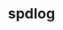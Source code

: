 ---
title: "spdlog"
layout: cache
categories: [package, develop]
meta: {"compilers": ["apple-clang@=15.0.0", "gcc@=10.2.1", "gcc@=10.5.0", "gcc@=11.4.0", "gcc@=13.3.0", "gcc@=7.5.0", "gcc@=9.4.0"], "num_specs": 59, "num_specs_by_stack": {"developer-tools-aarch64-linux-gnu": 8, "developer-tools-darwin": 2, "developer-tools-manylinux2014": 1, "developer-tools-x86_64_v3-linux-gnu": 8, "e4s": 13, "e4s-neoverse-v2": 15, "e4s-neoverse_v1": 4, "e4s-power": 1, "radiuss": 7, "root": 59}, "oss": ["centos7", "rhel8", "ubuntu18.04", "ubuntu20.04", "ubuntu22.04", "ventura"], "platforms": ["darwin", "linux"], "stacks": ["developer-tools-aarch64-linux-gnu", "developer-tools-darwin", "developer-tools-manylinux2014", "developer-tools-x86_64_v3-linux-gnu", "e4s", "e4s-neoverse-v2", "e4s-neoverse_v1", "e4s-power", "radiuss", "root"], "targets": ["aarch64", "neoverse_v1", "neoverse_v2", "ppc64le", "x86_64_v3"], "versions": ["1.12.0", "1.14.1", "1.15.0"]}
spec_details: [{"compiler": "apple-clang@=15.0.0", "hash": "jbaki5tbavvtc4jskfpn3a6x6dvky3k4", "os": "ventura", "platform": "darwin", "size": "-", "stacks": ["developer-tools-darwin", "root"], "tarball": "https://binaries.spack.io/develop/build_cache/darwin-ventura-aarch64/apple-clang-15.0.0/spdlog-1.14.1/darwin-ventura-aarch64-apple-clang-15.0.0-spdlog-1.14.1-jbaki5tbavvtc4jskfpn3a6x6dvky3k4.spack", "target": "aarch64", "variants": ["build_system=cmake", "build_type=Release", "generator=make", "~ipo", "+shared"], "versions": ["1.14.1"]}, {"compiler": "apple-clang@=15.0.0", "hash": "ro6vhw264blh5fxnuh5d6bukulpdnrov", "os": "ventura", "platform": "darwin", "size": "-", "stacks": ["developer-tools-darwin", "root"], "tarball": "https://binaries.spack.io/develop/build_cache/darwin-ventura-aarch64/apple-clang-15.0.0/spdlog-1.14.1/darwin-ventura-aarch64-apple-clang-15.0.0-spdlog-1.14.1-ro6vhw264blh5fxnuh5d6bukulpdnrov.spack", "target": "aarch64", "variants": ["build_system=cmake", "build_type=Release", "generator=make", "~ipo", "+shared"], "versions": ["1.14.1"]}, {"compiler": "gcc@=10.2.1", "hash": "t2wpgiyv75o4jxctasyolrrh7mnu5eo6", "os": "centos7", "platform": "linux", "size": "-", "stacks": ["developer-tools-manylinux2014", "root"], "tarball": "https://binaries.spack.io/develop/build_cache/linux-centos7-x86_64_v3/gcc-10.2.1/spdlog-1.14.1/linux-centos7-x86_64_v3-gcc-10.2.1-spdlog-1.14.1-t2wpgiyv75o4jxctasyolrrh7mnu5eo6.spack", "target": "x86_64_v3", "variants": ["build_system=cmake", "build_type=Release", "generator=make", "~ipo", "+shared"], "versions": ["1.14.1"]}, {"compiler": "gcc@=10.5.0", "hash": "hxnvqxe3qibx46actfgnb6h7wprvyfjr", "os": "centos7", "platform": "linux", "size": "-", "stacks": ["developer-tools-x86_64_v3-linux-gnu", "root"], "tarball": "https://binaries.spack.io/develop/build_cache/linux-centos7-x86_64_v3/gcc-10.5.0/spdlog-1.15.0/linux-centos7-x86_64_v3-gcc-10.5.0-spdlog-1.15.0-hxnvqxe3qibx46actfgnb6h7wprvyfjr.spack", "target": "x86_64_v3", "variants": ["build_system=cmake", "build_type=Release", "generator=make", "~ipo", "patches=5ed92f4,fd4cbb1", "+shared"], "versions": ["1.15.0"]}, {"compiler": "gcc@=10.5.0", "hash": "a6xzin3uqw4ahvctwjwcipnidv2rfsms", "os": "centos7", "platform": "linux", "size": "-", "stacks": ["developer-tools-x86_64_v3-linux-gnu", "root"], "tarball": "https://binaries.spack.io/develop/build_cache/linux-centos7-x86_64_v3/gcc-10.5.0/spdlog-1.15.0/linux-centos7-x86_64_v3-gcc-10.5.0-spdlog-1.15.0-a6xzin3uqw4ahvctwjwcipnidv2rfsms.spack", "target": "x86_64_v3", "variants": ["build_system=cmake", "build_type=Release", "generator=make", "~ipo", "patches=5ed92f4,fd4cbb1", "+shared"], "versions": ["1.15.0"]}, {"compiler": "gcc@=10.5.0", "hash": "w35mswvkum3tqil2jvjagpv6vn3cseca", "os": "centos7", "platform": "linux", "size": "-", "stacks": ["developer-tools-x86_64_v3-linux-gnu", "root"], "tarball": "https://binaries.spack.io/develop/build_cache/linux-centos7-x86_64_v3/gcc-10.5.0/spdlog-1.15.0/linux-centos7-x86_64_v3-gcc-10.5.0-spdlog-1.15.0-w35mswvkum3tqil2jvjagpv6vn3cseca.spack", "target": "x86_64_v3", "variants": ["build_system=cmake", "build_type=Release", "generator=make", "~ipo", "patches=5ed92f4,fd4cbb1", "+shared"], "versions": ["1.15.0"]}, {"compiler": "gcc@=10.5.0", "hash": "aptf773pdadjzywv364cchoiluuy2uoj", "os": "centos7", "platform": "linux", "size": "-", "stacks": ["developer-tools-x86_64_v3-linux-gnu", "root"], "tarball": "https://binaries.spack.io/develop/build_cache/linux-centos7-x86_64_v3/gcc-10.5.0/spdlog-1.15.0/linux-centos7-x86_64_v3-gcc-10.5.0-spdlog-1.15.0-aptf773pdadjzywv364cchoiluuy2uoj.spack", "target": "x86_64_v3", "variants": ["build_system=cmake", "build_type=Release", "generator=make", "~ipo", "patches=5ed92f4,fd4cbb1", "+shared"], "versions": ["1.15.0"]}, {"compiler": "gcc@=10.5.0", "hash": "dketkds3jhuz2tsw4or7iuffou5rofbe", "os": "centos7", "platform": "linux", "size": "-", "stacks": ["developer-tools-x86_64_v3-linux-gnu", "root"], "tarball": "https://binaries.spack.io/develop/build_cache/linux-centos7-x86_64_v3/gcc-10.5.0/spdlog-1.15.0/linux-centos7-x86_64_v3-gcc-10.5.0-spdlog-1.15.0-dketkds3jhuz2tsw4or7iuffou5rofbe.spack", "target": "x86_64_v3", "variants": ["build_system=cmake", "build_type=Release", "generator=make", "~ipo", "patches=5ed92f4,fd4cbb1", "+shared"], "versions": ["1.15.0"]}, {"compiler": "gcc@=10.5.0", "hash": "vmfvos2hn47n4vregx7radvjibbwc5ny", "os": "centos7", "platform": "linux", "size": "-", "stacks": ["developer-tools-x86_64_v3-linux-gnu", "root"], "tarball": "https://binaries.spack.io/develop/build_cache/linux-centos7-x86_64_v3/gcc-10.5.0/spdlog-1.15.0/linux-centos7-x86_64_v3-gcc-10.5.0-spdlog-1.15.0-vmfvos2hn47n4vregx7radvjibbwc5ny.spack", "target": "x86_64_v3", "variants": ["build_system=cmake", "build_type=Release", "generator=make", "~ipo", "patches=5ed92f4,fd4cbb1", "+shared"], "versions": ["1.15.0"]}, {"compiler": "gcc@=10.5.0", "hash": "27rthw2wmzfdej6qaiygpyr6egyh3b6y", "os": "centos7", "platform": "linux", "size": "-", "stacks": ["developer-tools-x86_64_v3-linux-gnu", "root"], "tarball": "https://binaries.spack.io/develop/build_cache/linux-centos7-x86_64_v3/gcc-10.5.0/spdlog-1.15.0/linux-centos7-x86_64_v3-gcc-10.5.0-spdlog-1.15.0-27rthw2wmzfdej6qaiygpyr6egyh3b6y.spack", "target": "x86_64_v3", "variants": ["build_system=cmake", "build_type=Release", "generator=make", "~ipo", "patches=5ed92f4,fd4cbb1", "+shared"], "versions": ["1.15.0"]}, {"compiler": "gcc@=10.5.0", "hash": "mnpdvrpnridpznynwhkg4lxqln6axe3q", "os": "centos7", "platform": "linux", "size": "-", "stacks": ["developer-tools-x86_64_v3-linux-gnu", "root"], "tarball": "https://binaries.spack.io/develop/build_cache/linux-centos7-x86_64_v3/gcc-10.5.0/spdlog-1.15.0/linux-centos7-x86_64_v3-gcc-10.5.0-spdlog-1.15.0-mnpdvrpnridpznynwhkg4lxqln6axe3q.spack", "target": "x86_64_v3", "variants": ["build_system=cmake", "build_type=Release", "generator=make", "~ipo", "patches=5ed92f4,fd4cbb1", "+shared"], "versions": ["1.15.0"]}, {"compiler": "gcc@=13.3.0", "hash": "hvvq6jcrbhnphnbampywkzctfsmb4t5x", "os": "rhel8", "platform": "linux", "size": "-", "stacks": ["developer-tools-aarch64-linux-gnu", "root"], "tarball": "https://binaries.spack.io/develop/build_cache/linux-rhel8-aarch64/gcc-13.3.0/spdlog-1.15.0/linux-rhel8-aarch64-gcc-13.3.0-spdlog-1.15.0-hvvq6jcrbhnphnbampywkzctfsmb4t5x.spack", "target": "aarch64", "variants": ["build_system=cmake", "build_type=Release", "generator=make", "~ipo", "patches=5ed92f4,fd4cbb1", "+shared"], "versions": ["1.15.0"]}, {"compiler": "gcc@=13.3.0", "hash": "nczlrylk7fnbxdf5bj4w7xmrpkbj4fr7", "os": "rhel8", "platform": "linux", "size": "-", "stacks": ["developer-tools-aarch64-linux-gnu", "root"], "tarball": "https://binaries.spack.io/develop/build_cache/linux-rhel8-aarch64/gcc-13.3.0/spdlog-1.15.0/linux-rhel8-aarch64-gcc-13.3.0-spdlog-1.15.0-nczlrylk7fnbxdf5bj4w7xmrpkbj4fr7.spack", "target": "aarch64", "variants": ["build_system=cmake", "build_type=Release", "generator=make", "~ipo", "patches=5ed92f4,fd4cbb1", "+shared"], "versions": ["1.15.0"]}, {"compiler": "gcc@=13.3.0", "hash": "fg2s2a426ymvnwxeurxn765xvidepocp", "os": "rhel8", "platform": "linux", "size": "-", "stacks": ["developer-tools-aarch64-linux-gnu", "root"], "tarball": "https://binaries.spack.io/develop/build_cache/linux-rhel8-aarch64/gcc-13.3.0/spdlog-1.15.0/linux-rhel8-aarch64-gcc-13.3.0-spdlog-1.15.0-fg2s2a426ymvnwxeurxn765xvidepocp.spack", "target": "aarch64", "variants": ["build_system=cmake", "build_type=Release", "generator=make", "~ipo", "patches=5ed92f4,fd4cbb1", "+shared"], "versions": ["1.15.0"]}, {"compiler": "gcc@=13.3.0", "hash": "5agtaaawn2fsxsxo73fsgim35ljnsrsc", "os": "rhel8", "platform": "linux", "size": "-", "stacks": ["developer-tools-aarch64-linux-gnu", "root"], "tarball": "https://binaries.spack.io/develop/build_cache/linux-rhel8-aarch64/gcc-13.3.0/spdlog-1.15.0/linux-rhel8-aarch64-gcc-13.3.0-spdlog-1.15.0-5agtaaawn2fsxsxo73fsgim35ljnsrsc.spack", "target": "aarch64", "variants": ["build_system=cmake", "build_type=Release", "generator=make", "~ipo", "patches=5ed92f4,fd4cbb1", "+shared"], "versions": ["1.15.0"]}, {"compiler": "gcc@=13.3.0", "hash": "nu76ijvxcn4uqwf4bywvx6cwi5hrr22x", "os": "rhel8", "platform": "linux", "size": "-", "stacks": ["developer-tools-aarch64-linux-gnu", "root"], "tarball": "https://binaries.spack.io/develop/build_cache/linux-rhel8-aarch64/gcc-13.3.0/spdlog-1.15.0/linux-rhel8-aarch64-gcc-13.3.0-spdlog-1.15.0-nu76ijvxcn4uqwf4bywvx6cwi5hrr22x.spack", "target": "aarch64", "variants": ["build_system=cmake", "build_type=Release", "generator=make", "~ipo", "patches=5ed92f4,fd4cbb1", "+shared"], "versions": ["1.15.0"]}, {"compiler": "gcc@=13.3.0", "hash": "yuaptu4lamb25rmukthkyvy3vmsauwfg", "os": "rhel8", "platform": "linux", "size": "-", "stacks": ["developer-tools-aarch64-linux-gnu", "root"], "tarball": "https://binaries.spack.io/develop/build_cache/linux-rhel8-aarch64/gcc-13.3.0/spdlog-1.15.0/linux-rhel8-aarch64-gcc-13.3.0-spdlog-1.15.0-yuaptu4lamb25rmukthkyvy3vmsauwfg.spack", "target": "aarch64", "variants": ["build_system=cmake", "build_type=Release", "generator=make", "~ipo", "patches=5ed92f4,fd4cbb1", "+shared"], "versions": ["1.15.0"]}, {"compiler": "gcc@=13.3.0", "hash": "ozsuew7eilkkpe2siowmkncazyvsb73q", "os": "rhel8", "platform": "linux", "size": "-", "stacks": ["developer-tools-aarch64-linux-gnu", "root"], "tarball": "https://binaries.spack.io/develop/build_cache/linux-rhel8-aarch64/gcc-13.3.0/spdlog-1.15.0/linux-rhel8-aarch64-gcc-13.3.0-spdlog-1.15.0-ozsuew7eilkkpe2siowmkncazyvsb73q.spack", "target": "aarch64", "variants": ["build_system=cmake", "build_type=Release", "generator=make", "~ipo", "patches=5ed92f4,fd4cbb1", "+shared"], "versions": ["1.15.0"]}, {"compiler": "gcc@=13.3.0", "hash": "hwx6iaxy57mcnwpiniyo6qo3mkdpmysd", "os": "rhel8", "platform": "linux", "size": "-", "stacks": ["developer-tools-aarch64-linux-gnu", "root"], "tarball": "https://binaries.spack.io/develop/build_cache/linux-rhel8-aarch64/gcc-13.3.0/spdlog-1.15.0/linux-rhel8-aarch64-gcc-13.3.0-spdlog-1.15.0-hwx6iaxy57mcnwpiniyo6qo3mkdpmysd.spack", "target": "aarch64", "variants": ["build_system=cmake", "build_type=Release", "generator=make", "~ipo", "patches=5ed92f4,fd4cbb1", "+shared"], "versions": ["1.15.0"]}, {"compiler": "gcc@=7.5.0", "hash": "mayczbndpws2o4ot6mbbqnrk72tnj3my", "os": "ubuntu18.04", "platform": "linux", "size": "-", "stacks": ["radiuss", "root"], "tarball": "https://binaries.spack.io/develop/build_cache/linux-ubuntu18.04-x86_64_v3/gcc-7.5.0/spdlog-1.12.0/linux-ubuntu18.04-x86_64_v3-gcc-7.5.0-spdlog-1.12.0-mayczbndpws2o4ot6mbbqnrk72tnj3my.spack", "target": "x86_64_v3", "variants": ["build_system=cmake", "build_type=Release", "generator=make", "~ipo", "+shared"], "versions": ["1.12.0"]}, {"compiler": "gcc@=7.5.0", "hash": "s4tcj4mwqnsolcg4qsnxq3efde6yte3c", "os": "ubuntu18.04", "platform": "linux", "size": "-", "stacks": ["radiuss", "root"], "tarball": "https://binaries.spack.io/develop/build_cache/linux-ubuntu18.04-x86_64_v3/gcc-7.5.0/spdlog-1.12.0/linux-ubuntu18.04-x86_64_v3-gcc-7.5.0-spdlog-1.12.0-s4tcj4mwqnsolcg4qsnxq3efde6yte3c.spack", "target": "x86_64_v3", "variants": ["build_system=cmake", "build_type=Release", "generator=make", "~ipo", "+shared"], "versions": ["1.12.0"]}, {"compiler": "gcc@=7.5.0", "hash": "txijncuqnagotjioitt6mpyhwcwu7yi2", "os": "ubuntu18.04", "platform": "linux", "size": "-", "stacks": ["radiuss", "root"], "tarball": "https://binaries.spack.io/develop/build_cache/linux-ubuntu18.04-x86_64_v3/gcc-7.5.0/spdlog-1.12.0/linux-ubuntu18.04-x86_64_v3-gcc-7.5.0-spdlog-1.12.0-txijncuqnagotjioitt6mpyhwcwu7yi2.spack", "target": "x86_64_v3", "variants": ["build_system=cmake", "build_type=Release", "generator=make", "~ipo", "+shared"], "versions": ["1.12.0"]}, {"compiler": "gcc@=7.5.0", "hash": "ufpw4swpnwgk3a3snhqubikm2naaeaez", "os": "ubuntu18.04", "platform": "linux", "size": "-", "stacks": ["radiuss", "root"], "tarball": "https://binaries.spack.io/develop/build_cache/linux-ubuntu18.04-x86_64_v3/gcc-7.5.0/spdlog-1.12.0/linux-ubuntu18.04-x86_64_v3-gcc-7.5.0-spdlog-1.12.0-ufpw4swpnwgk3a3snhqubikm2naaeaez.spack", "target": "x86_64_v3", "variants": ["build_system=cmake", "build_type=Release", "generator=make", "~ipo", "+shared"], "versions": ["1.12.0"]}, {"compiler": "gcc@=7.5.0", "hash": "gzvpcw576oiq6am6za4qncro6rqqwvhf", "os": "ubuntu18.04", "platform": "linux", "size": "-", "stacks": ["radiuss", "root"], "tarball": "https://binaries.spack.io/develop/build_cache/linux-ubuntu18.04-x86_64_v3/gcc-7.5.0/spdlog-1.12.0/linux-ubuntu18.04-x86_64_v3-gcc-7.5.0-spdlog-1.12.0-gzvpcw576oiq6am6za4qncro6rqqwvhf.spack", "target": "x86_64_v3", "variants": ["build_system=cmake", "build_type=Release", "generator=make", "~ipo", "+shared"], "versions": ["1.12.0"]}, {"compiler": "gcc@=7.5.0", "hash": "avkkumwtn5yb73hfxnvdalejzar42gfq", "os": "ubuntu18.04", "platform": "linux", "size": "-", "stacks": ["radiuss", "root"], "tarball": "https://binaries.spack.io/develop/build_cache/linux-ubuntu18.04-x86_64_v3/gcc-7.5.0/spdlog-1.12.0/linux-ubuntu18.04-x86_64_v3-gcc-7.5.0-spdlog-1.12.0-avkkumwtn5yb73hfxnvdalejzar42gfq.spack", "target": "x86_64_v3", "variants": ["build_system=cmake", "build_type=Release", "generator=make", "~ipo", "+shared"], "versions": ["1.12.0"]}, {"compiler": "gcc@=7.5.0", "hash": "6k6xy5jheeqylofurksdmi42gfw6mwtj", "os": "ubuntu18.04", "platform": "linux", "size": "-", "stacks": ["radiuss", "root"], "tarball": "https://binaries.spack.io/develop/build_cache/linux-ubuntu18.04-x86_64_v3/gcc-7.5.0/spdlog-1.12.0/linux-ubuntu18.04-x86_64_v3-gcc-7.5.0-spdlog-1.12.0-6k6xy5jheeqylofurksdmi42gfw6mwtj.spack", "target": "x86_64_v3", "variants": ["build_system=cmake", "build_type=Release", "generator=make", "~ipo", "+shared"], "versions": ["1.12.0"]}, {"compiler": "gcc@=9.4.0", "hash": "w257pmb2hvraqlaetac5ycjve5qoewvp", "os": "ubuntu20.04", "platform": "linux", "size": "-", "stacks": ["e4s-power", "root"], "tarball": "https://binaries.spack.io/develop/build_cache/linux-ubuntu20.04-ppc64le/gcc-9.4.0/spdlog-1.12.0/linux-ubuntu20.04-ppc64le-gcc-9.4.0-spdlog-1.12.0-w257pmb2hvraqlaetac5ycjve5qoewvp.spack", "target": "ppc64le", "variants": ["build_system=cmake", "build_type=Release", "generator=make", "~ipo", "+shared"], "versions": ["1.12.0"]}, {"compiler": "gcc@=11.4.0", "hash": "mz6sa7zfva2r2f7ybbh2lace2kbqxw6g", "os": "ubuntu22.04", "platform": "linux", "size": "-", "stacks": ["e4s-neoverse_v1", "root"], "tarball": "https://binaries.spack.io/develop/build_cache/linux-ubuntu22.04-neoverse_v1/gcc-11.4.0/spdlog-1.14.1/linux-ubuntu22.04-neoverse_v1-gcc-11.4.0-spdlog-1.14.1-mz6sa7zfva2r2f7ybbh2lace2kbqxw6g.spack", "target": "neoverse_v1", "variants": ["build_system=cmake", "build_type=Release", "generator=make", "~ipo", "+shared"], "versions": ["1.14.1"]}, {"compiler": "gcc@=11.4.0", "hash": "wwq2id4k6ok6xx5oxb4ufetxikd7vvxi", "os": "ubuntu22.04", "platform": "linux", "size": "-", "stacks": ["e4s-neoverse_v1", "root"], "tarball": "https://binaries.spack.io/develop/build_cache/linux-ubuntu22.04-neoverse_v1/gcc-11.4.0/spdlog-1.14.1/linux-ubuntu22.04-neoverse_v1-gcc-11.4.0-spdlog-1.14.1-wwq2id4k6ok6xx5oxb4ufetxikd7vvxi.spack", "target": "neoverse_v1", "variants": ["build_system=cmake", "build_type=Release", "generator=make", "~ipo", "+shared"], "versions": ["1.14.1"]}, {"compiler": "gcc@=11.4.0", "hash": "tbtggpzabqtbbmq6neqg6m4dgpnk7g5m", "os": "ubuntu22.04", "platform": "linux", "size": "-", "stacks": ["e4s-neoverse_v1", "root"], "tarball": "https://binaries.spack.io/develop/build_cache/linux-ubuntu22.04-neoverse_v1/gcc-11.4.0/spdlog-1.12.0/linux-ubuntu22.04-neoverse_v1-gcc-11.4.0-spdlog-1.12.0-tbtggpzabqtbbmq6neqg6m4dgpnk7g5m.spack", "target": "neoverse_v1", "variants": ["build_system=cmake", "build_type=Release", "generator=make", "~ipo", "+shared"], "versions": ["1.12.0"]}, {"compiler": "gcc@=11.4.0", "hash": "xsitvzzs27er3765ddhunrz7yerrhmoi", "os": "ubuntu22.04", "platform": "linux", "size": "-", "stacks": ["e4s-neoverse_v1", "root"], "tarball": "https://binaries.spack.io/develop/build_cache/linux-ubuntu22.04-neoverse_v1/gcc-11.4.0/spdlog-1.12.0/linux-ubuntu22.04-neoverse_v1-gcc-11.4.0-spdlog-1.12.0-xsitvzzs27er3765ddhunrz7yerrhmoi.spack", "target": "neoverse_v1", "variants": ["build_system=cmake", "build_type=Release", "generator=make", "~ipo", "+shared"], "versions": ["1.12.0"]}, {"compiler": "gcc@=11.4.0", "hash": "qiuwfnbtauwetfzzyngitvjr7edav3cw", "os": "ubuntu22.04", "platform": "linux", "size": "-", "stacks": ["e4s-neoverse-v2", "root"], "tarball": "https://binaries.spack.io/develop/build_cache/linux-ubuntu22.04-neoverse_v2/gcc-11.4.0/spdlog-1.15.0/linux-ubuntu22.04-neoverse_v2-gcc-11.4.0-spdlog-1.15.0-qiuwfnbtauwetfzzyngitvjr7edav3cw.spack", "target": "neoverse_v2", "variants": ["build_system=cmake", "build_type=Release", "generator=make", "~ipo", "patches=5ed92f4,fd4cbb1", "+shared"], "versions": ["1.15.0"]}, {"compiler": "gcc@=11.4.0", "hash": "wimler7apuaxsrshhg4i6pnrpqbmtalp", "os": "ubuntu22.04", "platform": "linux", "size": "-", "stacks": ["e4s-neoverse-v2", "root"], "tarball": "https://binaries.spack.io/develop/build_cache/linux-ubuntu22.04-neoverse_v2/gcc-11.4.0/spdlog-1.15.0/linux-ubuntu22.04-neoverse_v2-gcc-11.4.0-spdlog-1.15.0-wimler7apuaxsrshhg4i6pnrpqbmtalp.spack", "target": "neoverse_v2", "variants": ["build_system=cmake", "build_type=Release", "generator=make", "~ipo", "patches=5ed92f4,fd4cbb1", "+shared"], "versions": ["1.15.0"]}, {"compiler": "gcc@=11.4.0", "hash": "fiamiondfjh4hdq343gv2xhvk4xc6d5u", "os": "ubuntu22.04", "platform": "linux", "size": "-", "stacks": ["e4s-neoverse-v2", "root"], "tarball": "https://binaries.spack.io/develop/build_cache/linux-ubuntu22.04-neoverse_v2/gcc-11.4.0/spdlog-1.15.0/linux-ubuntu22.04-neoverse_v2-gcc-11.4.0-spdlog-1.15.0-fiamiondfjh4hdq343gv2xhvk4xc6d5u.spack", "target": "neoverse_v2", "variants": ["build_system=cmake", "build_type=Release", "generator=make", "~ipo", "patches=5ed92f4,fd4cbb1", "+shared"], "versions": ["1.15.0"]}, {"compiler": "gcc@=11.4.0", "hash": "lqd42cju22v7ezl6u642nh6hnhm7v2cn", "os": "ubuntu22.04", "platform": "linux", "size": "-", "stacks": ["e4s-neoverse-v2", "root"], "tarball": "https://binaries.spack.io/develop/build_cache/linux-ubuntu22.04-neoverse_v2/gcc-11.4.0/spdlog-1.15.0/linux-ubuntu22.04-neoverse_v2-gcc-11.4.0-spdlog-1.15.0-lqd42cju22v7ezl6u642nh6hnhm7v2cn.spack", "target": "neoverse_v2", "variants": ["build_system=cmake", "build_type=Release", "generator=make", "~ipo", "patches=5ed92f4,fd4cbb1", "+shared"], "versions": ["1.15.0"]}, {"compiler": "gcc@=11.4.0", "hash": "bxv5j4wswzxz5sph3ehfyeecvjfcwltg", "os": "ubuntu22.04", "platform": "linux", "size": "-", "stacks": ["e4s-neoverse-v2", "root"], "tarball": "https://binaries.spack.io/develop/build_cache/linux-ubuntu22.04-neoverse_v2/gcc-11.4.0/spdlog-1.15.0/linux-ubuntu22.04-neoverse_v2-gcc-11.4.0-spdlog-1.15.0-bxv5j4wswzxz5sph3ehfyeecvjfcwltg.spack", "target": "neoverse_v2", "variants": ["build_system=cmake", "build_type=Release", "generator=make", "~ipo", "patches=5ed92f4,fd4cbb1", "+shared"], "versions": ["1.15.0"]}, {"compiler": "gcc@=11.4.0", "hash": "5wl72yum5h37mybvtwxfd4spuewoy6tm", "os": "ubuntu22.04", "platform": "linux", "size": "-", "stacks": ["e4s-neoverse-v2", "root"], "tarball": "https://binaries.spack.io/develop/build_cache/linux-ubuntu22.04-neoverse_v2/gcc-11.4.0/spdlog-1.15.0/linux-ubuntu22.04-neoverse_v2-gcc-11.4.0-spdlog-1.15.0-5wl72yum5h37mybvtwxfd4spuewoy6tm.spack", "target": "neoverse_v2", "variants": ["build_system=cmake", "build_type=Release", "generator=make", "~ipo", "patches=5ed92f4,fd4cbb1", "+shared"], "versions": ["1.15.0"]}, {"compiler": "gcc@=11.4.0", "hash": "h66bzfep2f2pfqhc7efplu3mgdfya6yq", "os": "ubuntu22.04", "platform": "linux", "size": "-", "stacks": ["e4s-neoverse-v2", "root"], "tarball": "https://binaries.spack.io/develop/build_cache/linux-ubuntu22.04-neoverse_v2/gcc-11.4.0/spdlog-1.15.0/linux-ubuntu22.04-neoverse_v2-gcc-11.4.0-spdlog-1.15.0-h66bzfep2f2pfqhc7efplu3mgdfya6yq.spack", "target": "neoverse_v2", "variants": ["build_system=cmake", "build_type=Release", "generator=make", "~ipo", "patches=5ed92f4,fd4cbb1", "+shared"], "versions": ["1.15.0"]}, {"compiler": "gcc@=11.4.0", "hash": "tx7wtsbhapgdf3iuxqvmstqmuzlwh53o", "os": "ubuntu22.04", "platform": "linux", "size": "-", "stacks": ["e4s-neoverse-v2", "root"], "tarball": "https://binaries.spack.io/develop/build_cache/linux-ubuntu22.04-neoverse_v2/gcc-11.4.0/spdlog-1.12.0/linux-ubuntu22.04-neoverse_v2-gcc-11.4.0-spdlog-1.12.0-tx7wtsbhapgdf3iuxqvmstqmuzlwh53o.spack", "target": "neoverse_v2", "variants": ["build_system=cmake", "build_type=Release", "generator=make", "~ipo", "+shared"], "versions": ["1.12.0"]}, {"compiler": "gcc@=11.4.0", "hash": "par3eokkmguey62t4kvfpawgeryahha4", "os": "ubuntu22.04", "platform": "linux", "size": "-", "stacks": ["e4s-neoverse-v2", "root"], "tarball": "https://binaries.spack.io/develop/build_cache/linux-ubuntu22.04-neoverse_v2/gcc-11.4.0/spdlog-1.12.0/linux-ubuntu22.04-neoverse_v2-gcc-11.4.0-spdlog-1.12.0-par3eokkmguey62t4kvfpawgeryahha4.spack", "target": "neoverse_v2", "variants": ["build_system=cmake", "build_type=Release", "generator=make", "~ipo", "+shared"], "versions": ["1.12.0"]}, {"compiler": "gcc@=11.4.0", "hash": "7je3tnvngllcw2cb2qkq5k7xm5a5apn5", "os": "ubuntu22.04", "platform": "linux", "size": "-", "stacks": ["e4s-neoverse-v2", "root"], "tarball": "https://binaries.spack.io/develop/build_cache/linux-ubuntu22.04-neoverse_v2/gcc-11.4.0/spdlog-1.12.0/linux-ubuntu22.04-neoverse_v2-gcc-11.4.0-spdlog-1.12.0-7je3tnvngllcw2cb2qkq5k7xm5a5apn5.spack", "target": "neoverse_v2", "variants": ["build_system=cmake", "build_type=Release", "generator=make", "~ipo", "+shared"], "versions": ["1.12.0"]}, {"compiler": "gcc@=11.4.0", "hash": "xgy2apmzfysmkunfgys32jysnyfg3buj", "os": "ubuntu22.04", "platform": "linux", "size": "-", "stacks": ["e4s-neoverse-v2", "root"], "tarball": "https://binaries.spack.io/develop/build_cache/linux-ubuntu22.04-neoverse_v2/gcc-11.4.0/spdlog-1.12.0/linux-ubuntu22.04-neoverse_v2-gcc-11.4.0-spdlog-1.12.0-xgy2apmzfysmkunfgys32jysnyfg3buj.spack", "target": "neoverse_v2", "variants": ["build_system=cmake", "build_type=Release", "generator=make", "~ipo", "+shared"], "versions": ["1.12.0"]}, {"compiler": "gcc@=11.4.0", "hash": "nrv2ckwc6dfl7dqpq4jihcnwp7oyyw5s", "os": "ubuntu22.04", "platform": "linux", "size": "-", "stacks": ["e4s-neoverse-v2", "root"], "tarball": "https://binaries.spack.io/develop/build_cache/linux-ubuntu22.04-neoverse_v2/gcc-11.4.0/spdlog-1.12.0/linux-ubuntu22.04-neoverse_v2-gcc-11.4.0-spdlog-1.12.0-nrv2ckwc6dfl7dqpq4jihcnwp7oyyw5s.spack", "target": "neoverse_v2", "variants": ["build_system=cmake", "build_type=Release", "generator=make", "~ipo", "+shared"], "versions": ["1.12.0"]}, {"compiler": "gcc@=11.4.0", "hash": "jhc736m5e6ggqxj6kwhtkzyvb532ieeb", "os": "ubuntu22.04", "platform": "linux", "size": "-", "stacks": ["e4s-neoverse-v2", "root"], "tarball": "https://binaries.spack.io/develop/build_cache/linux-ubuntu22.04-neoverse_v2/gcc-11.4.0/spdlog-1.12.0/linux-ubuntu22.04-neoverse_v2-gcc-11.4.0-spdlog-1.12.0-jhc736m5e6ggqxj6kwhtkzyvb532ieeb.spack", "target": "neoverse_v2", "variants": ["build_system=cmake", "build_type=Release", "generator=make", "~ipo", "+shared"], "versions": ["1.12.0"]}, {"compiler": "gcc@=11.4.0", "hash": "tl65gn2mab6fcctf3uc3bkq2nqgtl2pa", "os": "ubuntu22.04", "platform": "linux", "size": "-", "stacks": ["e4s-neoverse-v2", "root"], "tarball": "https://binaries.spack.io/develop/build_cache/linux-ubuntu22.04-neoverse_v2/gcc-11.4.0/spdlog-1.12.0/linux-ubuntu22.04-neoverse_v2-gcc-11.4.0-spdlog-1.12.0-tl65gn2mab6fcctf3uc3bkq2nqgtl2pa.spack", "target": "neoverse_v2", "variants": ["build_system=cmake", "build_type=Release", "generator=make", "~ipo", "+shared"], "versions": ["1.12.0"]}, {"compiler": "gcc@=11.4.0", "hash": "7qe5ykfninapkwz3piqdjlxcx47nqnp2", "os": "ubuntu22.04", "platform": "linux", "size": "-", "stacks": ["e4s-neoverse-v2", "root"], "tarball": "https://binaries.spack.io/develop/build_cache/linux-ubuntu22.04-neoverse_v2/gcc-11.4.0/spdlog-1.15.0/linux-ubuntu22.04-neoverse_v2-gcc-11.4.0-spdlog-1.15.0-7qe5ykfninapkwz3piqdjlxcx47nqnp2.spack", "target": "neoverse_v2", "variants": ["build_system=cmake", "build_type=Release", "generator=make", "~ipo", "patches=5ed92f4,fd4cbb1", "+shared"], "versions": ["1.15.0"]}, {"compiler": "gcc@=11.4.0", "hash": "ltha73toqckimvbwofmg3s4euhucamcz", "os": "ubuntu22.04", "platform": "linux", "size": "-", "stacks": ["e4s", "root"], "tarball": "https://binaries.spack.io/develop/build_cache/linux-ubuntu22.04-x86_64_v3/gcc-11.4.0/spdlog-1.15.0/linux-ubuntu22.04-x86_64_v3-gcc-11.4.0-spdlog-1.15.0-ltha73toqckimvbwofmg3s4euhucamcz.spack", "target": "x86_64_v3", "variants": ["build_system=cmake", "build_type=Release", "generator=make", "~ipo", "patches=5ed92f4,fd4cbb1", "+shared"], "versions": ["1.15.0"]}, {"compiler": "gcc@=11.4.0", "hash": "lw4th5wd2jvjkswlfllqlxz4me37tsoe", "os": "ubuntu22.04", "platform": "linux", "size": "-", "stacks": ["e4s", "root"], "tarball": "https://binaries.spack.io/develop/build_cache/linux-ubuntu22.04-x86_64_v3/gcc-11.4.0/spdlog-1.15.0/linux-ubuntu22.04-x86_64_v3-gcc-11.4.0-spdlog-1.15.0-lw4th5wd2jvjkswlfllqlxz4me37tsoe.spack", "target": "x86_64_v3", "variants": ["build_system=cmake", "build_type=Release", "generator=make", "~ipo", "patches=5ed92f4,fd4cbb1", "+shared"], "versions": ["1.15.0"]}, {"compiler": "gcc@=11.4.0", "hash": "usydd4mvgfff7p4e4fzp7aejapxqcpe5", "os": "ubuntu22.04", "platform": "linux", "size": "-", "stacks": ["e4s", "root"], "tarball": "https://binaries.spack.io/develop/build_cache/linux-ubuntu22.04-x86_64_v3/gcc-11.4.0/spdlog-1.15.0/linux-ubuntu22.04-x86_64_v3-gcc-11.4.0-spdlog-1.15.0-usydd4mvgfff7p4e4fzp7aejapxqcpe5.spack", "target": "x86_64_v3", "variants": ["build_system=cmake", "build_type=Release", "generator=make", "~ipo", "patches=5ed92f4,fd4cbb1", "+shared"], "versions": ["1.15.0"]}, {"compiler": "gcc@=11.4.0", "hash": "c2rxyvfhmf2taxoso7jekjwxrpjwpu46", "os": "ubuntu22.04", "platform": "linux", "size": "-", "stacks": ["e4s", "root"], "tarball": "https://binaries.spack.io/develop/build_cache/linux-ubuntu22.04-x86_64_v3/gcc-11.4.0/spdlog-1.15.0/linux-ubuntu22.04-x86_64_v3-gcc-11.4.0-spdlog-1.15.0-c2rxyvfhmf2taxoso7jekjwxrpjwpu46.spack", "target": "x86_64_v3", "variants": ["build_system=cmake", "build_type=Release", "generator=make", "~ipo", "patches=5ed92f4,fd4cbb1", "+shared"], "versions": ["1.15.0"]}, {"compiler": "gcc@=11.4.0", "hash": "ppl7iyd4cvgkcncgxdj4ufenxmd57qr7", "os": "ubuntu22.04", "platform": "linux", "size": "-", "stacks": ["e4s", "root"], "tarball": "https://binaries.spack.io/develop/build_cache/linux-ubuntu22.04-x86_64_v3/gcc-11.4.0/spdlog-1.15.0/linux-ubuntu22.04-x86_64_v3-gcc-11.4.0-spdlog-1.15.0-ppl7iyd4cvgkcncgxdj4ufenxmd57qr7.spack", "target": "x86_64_v3", "variants": ["build_system=cmake", "build_type=Release", "generator=make", "~ipo", "patches=5ed92f4,fd4cbb1", "+shared"], "versions": ["1.15.0"]}, {"compiler": "gcc@=11.4.0", "hash": "d6zoteynpc52hwwzp7tun55pukgrnvgl", "os": "ubuntu22.04", "platform": "linux", "size": "-", "stacks": ["e4s", "root"], "tarball": "https://binaries.spack.io/develop/build_cache/linux-ubuntu22.04-x86_64_v3/gcc-11.4.0/spdlog-1.15.0/linux-ubuntu22.04-x86_64_v3-gcc-11.4.0-spdlog-1.15.0-d6zoteynpc52hwwzp7tun55pukgrnvgl.spack", "target": "x86_64_v3", "variants": ["build_system=cmake", "build_type=Release", "generator=make", "~ipo", "patches=5ed92f4,fd4cbb1", "+shared"], "versions": ["1.15.0"]}, {"compiler": "gcc@=11.4.0", "hash": "4sztvydrihgduvz3sup7rtomxcfqtknd", "os": "ubuntu22.04", "platform": "linux", "size": "-", "stacks": ["e4s", "root"], "tarball": "https://binaries.spack.io/develop/build_cache/linux-ubuntu22.04-x86_64_v3/gcc-11.4.0/spdlog-1.15.0/linux-ubuntu22.04-x86_64_v3-gcc-11.4.0-spdlog-1.15.0-4sztvydrihgduvz3sup7rtomxcfqtknd.spack", "target": "x86_64_v3", "variants": ["build_system=cmake", "build_type=Release", "generator=make", "~ipo", "patches=5ed92f4,fd4cbb1", "+shared"], "versions": ["1.15.0"]}, {"compiler": "gcc@=11.4.0", "hash": "apehjhnuzym4zthyx4vrtgzdbitztetc", "os": "ubuntu22.04", "platform": "linux", "size": "-", "stacks": ["e4s", "root"], "tarball": "https://binaries.spack.io/develop/build_cache/linux-ubuntu22.04-x86_64_v3/gcc-11.4.0/spdlog-1.12.0/linux-ubuntu22.04-x86_64_v3-gcc-11.4.0-spdlog-1.12.0-apehjhnuzym4zthyx4vrtgzdbitztetc.spack", "target": "x86_64_v3", "variants": ["build_system=cmake", "build_type=Release", "generator=make", "~ipo", "+shared"], "versions": ["1.12.0"]}, {"compiler": "gcc@=11.4.0", "hash": "ktqjasgkxl63jkk2bpqq4wb3p62hhejm", "os": "ubuntu22.04", "platform": "linux", "size": "-", "stacks": ["e4s", "root"], "tarball": "https://binaries.spack.io/develop/build_cache/linux-ubuntu22.04-x86_64_v3/gcc-11.4.0/spdlog-1.12.0/linux-ubuntu22.04-x86_64_v3-gcc-11.4.0-spdlog-1.12.0-ktqjasgkxl63jkk2bpqq4wb3p62hhejm.spack", "target": "x86_64_v3", "variants": ["build_system=cmake", "build_type=Release", "generator=make", "~ipo", "+shared"], "versions": ["1.12.0"]}, {"compiler": "gcc@=11.4.0", "hash": "ibis7rp36cd4dnk3lmtief2xivhexmlx", "os": "ubuntu22.04", "platform": "linux", "size": "-", "stacks": ["e4s", "root"], "tarball": "https://binaries.spack.io/develop/build_cache/linux-ubuntu22.04-x86_64_v3/gcc-11.4.0/spdlog-1.12.0/linux-ubuntu22.04-x86_64_v3-gcc-11.4.0-spdlog-1.12.0-ibis7rp36cd4dnk3lmtief2xivhexmlx.spack", "target": "x86_64_v3", "variants": ["build_system=cmake", "build_type=Release", "generator=make", "~ipo", "+shared"], "versions": ["1.12.0"]}, {"compiler": "gcc@=11.4.0", "hash": "s6tw53ogq7iurnnu3biax7yzmb6hs2zv", "os": "ubuntu22.04", "platform": "linux", "size": "-", "stacks": ["e4s", "root"], "tarball": "https://binaries.spack.io/develop/build_cache/linux-ubuntu22.04-x86_64_v3/gcc-11.4.0/spdlog-1.12.0/linux-ubuntu22.04-x86_64_v3-gcc-11.4.0-spdlog-1.12.0-s6tw53ogq7iurnnu3biax7yzmb6hs2zv.spack", "target": "x86_64_v3", "variants": ["build_system=cmake", "build_type=Release", "generator=make", "~ipo", "+shared"], "versions": ["1.12.0"]}, {"compiler": "gcc@=11.4.0", "hash": "vkqxud7jcpdlrjlmwknb3tkts25fs3f4", "os": "ubuntu22.04", "platform": "linux", "size": "-", "stacks": ["e4s", "root"], "tarball": "https://binaries.spack.io/develop/build_cache/linux-ubuntu22.04-x86_64_v3/gcc-11.4.0/spdlog-1.12.0/linux-ubuntu22.04-x86_64_v3-gcc-11.4.0-spdlog-1.12.0-vkqxud7jcpdlrjlmwknb3tkts25fs3f4.spack", "target": "x86_64_v3", "variants": ["build_system=cmake", "build_type=Release", "generator=make", "~ipo", "+shared"], "versions": ["1.12.0"]}, {"compiler": "gcc@=11.4.0", "hash": "22tpjpvsp4koolty5elzcnulhwu6yvjq", "os": "ubuntu22.04", "platform": "linux", "size": "-", "stacks": ["e4s", "root"], "tarball": "https://binaries.spack.io/develop/build_cache/linux-ubuntu22.04-x86_64_v3/gcc-11.4.0/spdlog-1.12.0/linux-ubuntu22.04-x86_64_v3-gcc-11.4.0-spdlog-1.12.0-22tpjpvsp4koolty5elzcnulhwu6yvjq.spack", "target": "x86_64_v3", "variants": ["build_system=cmake", "build_type=Release", "generator=make", "~ipo", "+shared"], "versions": ["1.12.0"]}]
---